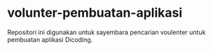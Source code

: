 # volunter-pembuatan-aplikasi
Repositori ini digunakan untuk sayembara pencarian voulenter untuk pembuatan aplikasi Dicoding.
